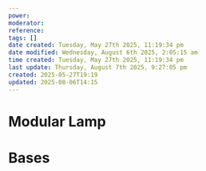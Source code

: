 ```yaml
---
power: 
moderator: 
reference: 
tags: []
date created: Tuesday, May 27th 2025, 11:19:34 pm
date modified: Wednesday, August 6th 2025, 2:05:15 am
time created: Tuesday, May 27th 2025, 11:19:34 pm
last update: Thursday, August 7th 2025, 9:27:05 pm
created: 2025-05-27T19:19
updated: 2025-08-06T14:15
---
```

# Modular Lamp

# Bases
## 